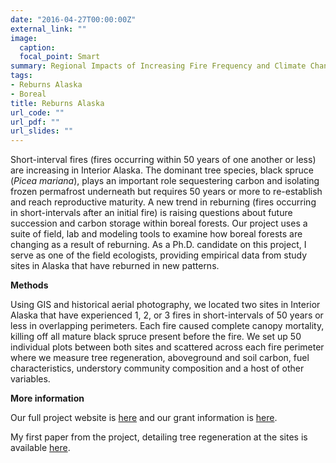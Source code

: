 ```yaml
---
date: "2016-04-27T00:00:00Z"
external_link: ""
image:
  caption: 
  focal_point: Smart
summary: Regional Impacts of Increasing Fire Frequency and Climate Change on Carbon Dynamics and Species Composition
tags:
- Reburns Alaska
- Boreal
title: Reburns Alaska 
url_code: ""
url_pdf: ""
url_slides: ""
---
```

Short-interval fires (fires occurring within 50 years of one another or less) are increasing in Interior Alaska. The dominant tree species, black spruce (*Picea mariana*), plays an important role sequestering carbon and isolating frozen permafrost underneath but requires 50 years or more to re-establish and reach reproductive maturity. A new trend in reburning (fires occurring in short-intervals after an initial fire) is raising questions about future succession and carbon storage within boreal forests. Our project uses a suite of field, lab and modeling tools to examine how boreal forests are changing as a result of reburning. As a Ph.D. candidate on this project, I serve as one of the field ecologists, providing empirical data from study sites in Alaska that have reburned in new patterns.

**Methods**

Using GIS and historical aerial photography, we located two sites in Interior Alaska that have experienced 1, 2, or 3 fires in short-intervals of 50 years or less in overlapping perimeters. Each fire caused complete canopy mortality, killing off all mature black spruce present before the fire. We set up 50 individual plots between both sites and scattered across each fire perimeter where we measure tree regeneration, aboveground and soil carbon, fuel characteristics, understory community composition and a host of other variables.

**More information**

Our full project website is [here](http://reburnsak.com) and our grant information is [here](https://www.nsf.gov/awardsearch/showAward?AWD_ID=1737166&HistoricalAwards=false).

My first paper from the project, detailing tree regeneration at the sites is available [here](https://esajournals.onlinelibrary.wiley.com/doi/full/10.1002/ecs2.3379).
